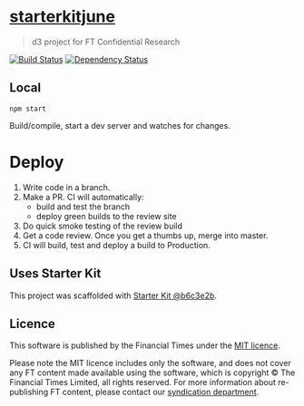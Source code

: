 # [starterkitjune](https://ig.ft.com/starterkitjune)

> d3 project for FT Confidential Research

[![Build Status][circle-image]][circle-url] [![Dependency Status][devdeps-image]][devdeps-url]

## Local

```
npm start
```

Build/compile, start a dev server and watches for changes.

# Deploy

1. Write code in a branch.
2. Make a PR. CI will automatically:
    * build and test the branch
    * deploy green builds to the review site
3. Do quick smoke testing of the review build
4. Get a code review. Once you get a thumbs up, merge into master.
5. CI will build, test and deploy a build to Production.


## Uses Starter Kit

This project was scaffolded with [Starter Kit @b6c3e2b](https://github.com/ft-interactive/starter-kit/tree/b6c3e2b).

## Licence
This software is published by the Financial Times under the [MIT licence](http://opensource.org/licenses/MIT).

Please note the MIT licence includes only the software, and does not cover any FT content made available using the software, which is copyright &copy; The Financial Times Limited, all rights reserved. For more information about re-publishing FT content, please contact our [syndication department](http://syndication.ft.com/).

<!-- badge URLs -->
[circle-url]: https://circleci.com/gh/ft-interactive/starterkitjune
[circle-image]: https://circleci.com/gh/ft-interactive/starterkitjune/tree/master.svg?style=shield

[devdeps-url]: https://david-dm.org/ft-interactive/starterkitjune#info=devDependencies
[devdeps-image]: https://img.shields.io/david/dev/ft-interactive/starterkitjune.svg?style=flat-square

